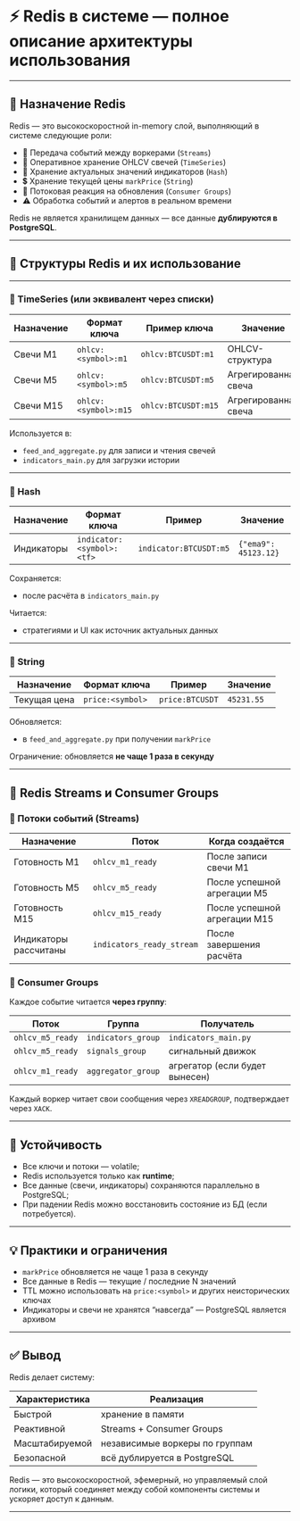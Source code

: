 # ⚡ Redis в системе — полное описание архитектуры использования

---

## 📌 Назначение Redis

Redis — это высокоскоростной in-memory слой, выполняющий в системе следующие роли:

- 📡 Передача событий между воркерами (`Streams`)
- 💾 Оперативное хранение OHLCV свечей (`TimeSeries`)
- 🧠 Хранение актуальных значений индикаторов (`Hash`)
- 💲 Хранение текущей цены `markPrice` (`String`)
- 🔄 Потоковая реакция на обновления (`Consumer Groups`)
- ⚠️ Обработка событий и алертов в реальном времени

Redis не является хранилищем данных — все данные **дублируются в PostgreSQL**.

---

## 🧱 Структуры Redis и их использование

---

### 🔹 TimeSeries (или эквивалент через списки)

| Назначение | Формат ключа              | Пример ключа            | Значение             |
|------------|----------------------------|--------------------------|----------------------|
| Свечи M1   | `ohlcv:<symbol>:m1`        | `ohlcv:BTCUSDT:m1`       | OHLCV-структура      |
| Свечи M5   | `ohlcv:<symbol>:m5`        | `ohlcv:BTCUSDT:m5`       | Агрегированная свеча|
| Свечи M15  | `ohlcv:<symbol>:m15`       | `ohlcv:BTCUSDT:m15`      | Агрегированная свеча|

Используется в:
- `feed_and_aggregate.py` для записи и чтения свечей
- `indicators_main.py` для загрузки истории

---

### 🔹 Hash

| Назначение        | Формат ключа                  | Пример                      | Значение              |
|-------------------|-------------------------------|-----------------------------|------------------------|
| Индикаторы        | `indicator:<symbol>:<tf>`     | `indicator:BTCUSDT:m5`      | `{"ema9": 45123.12}`   |

Сохраняется:
- после расчёта в `indicators_main.py`

Читается:
- стратегиями и UI как источник актуальных данных

---

### 🔹 String

| Назначение        | Формат ключа         | Пример           | Значение          |
|-------------------|----------------------|------------------|-------------------|
| Текущая цена      | `price:<symbol>`     | `price:BTCUSDT`  | `45231.55`        |

Обновляется:
- в `feed_and_aggregate.py` при получении `markPrice`

Ограничение: обновляется **не чаще 1 раза в секунду**

---

## 🔁 Redis Streams и Consumer Groups

### 📌 Потоки событий (Streams)

| Назначение           | Поток                    | Когда создаётся                   |
|----------------------|--------------------------|------------------------------------|
| Готовность M1        | `ohlcv_m1_ready`         | После записи свечи M1             |
| Готовность M5        | `ohlcv_m5_ready`         | После успешной агрегации M5       |
| Готовность M15       | `ohlcv_m15_ready`        | После успешной агрегации M15      |
| Индикаторы рассчитаны| `indicators_ready_stream`| После завершения расчёта          |

### 📌 Consumer Groups

Каждое событие читается **через группу**:

| Поток            | Группа             | Получатель              |
|------------------|--------------------|--------------------------|
| `ohlcv_m5_ready` | `indicators_group` | `indicators_main.py`    |
| `ohlcv_m5_ready` | `signals_group`    | сигнальный движок       |
| `ohlcv_m1_ready` | `aggregator_group` | агрегатор (если будет вынесен) |

Каждый воркер читает свои сообщения через `XREADGROUP`, подтверждает через `XACK`.

---

## 🔐 Устойчивость

- Все ключи и потоки — volatile;
- Redis используется только как **runtime**;
- Все данные (свечи, индикаторы) сохраняются параллельно в PostgreSQL;
- При падении Redis можно восстановить состояние из БД (если потребуется).

---

## 💡 Практики и ограничения

- `markPrice` обновляется не чаще 1 раза в секунду
- Все данные в Redis — текущие / последние N значений
- TTL можно использовать на `price:<symbol>` и других неисторических ключах
- Индикаторы и свечи не хранятся “навсегда” — PostgreSQL является архивом

---

## ✅ Вывод

Redis делает систему:

| Характеристика    | Реализация                    |
|-------------------|-------------------------------|
| Быстрой           | хранение в памяти             |
| Реактивной        | Streams + Consumer Groups     |
| Масштабируемой    | независимые воркеры по группам|
| Безопасной        | всё дублируется в PostgreSQL  |

Redis — это высокоскоростной, эфемерный, но управляемый слой логики, который соединяет между собой компоненты системы и ускоряет доступ к данным.

---